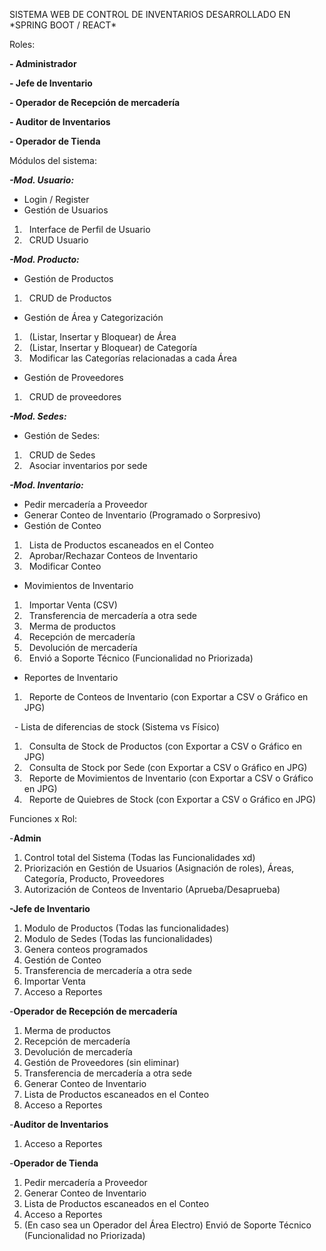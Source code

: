 SISTEMA WEB DE CONTROL DE INVENTARIOS DESARROLLADO EN \*SPRING BOOT / REACT\*



Roles:

**- Administrador**

**- Jefe de Inventario**

**- Operador de Recepción de mercadería**

**- Auditor de Inventarios**

**- Operador de Tienda**

Módulos del sistema:



***-Mod. Usuario:***

* Login / Register
* Gestión de Usuarios

1. &nbsp;	Interface de Perfil de Usuario
2. &nbsp;	CRUD Usuario



***-Mod. Producto:***

* Gestión de Productos

1. &nbsp;	CRUD de Productos

* Gestión de Área y Categorización

1. &nbsp;	(Listar, Insertar y Bloquear) de Área
2. &nbsp;	(Listar, Insertar y Bloquear) de Categoría
3. &nbsp;	Modificar las Categorías relacionadas a cada Área

* Gestión de Proveedores

1. &nbsp;	CRUD de proveedores



***-Mod. Sedes:***

* Gestión de Sedes:

1. &nbsp;	CRUD de Sedes
2. &nbsp;	Asociar inventarios por sede



***-Mod. Inventario:***

* Pedir mercadería a Proveedor
* Generar Conteo de Inventario (Programado o Sorpresivo)
* Gestión de Conteo

1. &nbsp;	Lista de Productos escaneados en el Conteo
2. &nbsp;	Aprobar/Rechazar Conteos de Inventario
3. &nbsp;	Modificar Conteo

* Movimientos de Inventario

1. &nbsp;	Importar Venta (CSV)
2. &nbsp;	Transferencia de mercadería a otra sede
3. &nbsp;	Merma de productos
4. &nbsp;	Recepción de mercadería
5. &nbsp;	Devolución de mercadería
6. &nbsp;	Envió a Soporte Técnico (Funcionalidad no Priorizada)

* Reportes de Inventario

1. &nbsp;	Reporte de Conteos de Inventario	(con Exportar a CSV o Gráfico en JPG)

&nbsp;		- Lista de diferencias de stock (Sistema vs Físico)	

1. &nbsp;	Consulta de Stock de Productos		(con Exportar a CSV o Gráfico en JPG)
2. &nbsp;	Consulta de Stock por Sede		(con Exportar a CSV o Gráfico en JPG)
3. &nbsp;	Reporte de Movimientos de Inventario	(con Exportar a CSV o Gráfico en JPG)
4. &nbsp;	Reporte de Quiebres de Stock		(con Exportar a CSV o Gráfico en JPG)





Funciones x Rol:



\-**Admin**

1. Control total del Sistema (Todas las Funcionalidades xd)
2. Priorización en Gestión de Usuarios (Asignación de roles), Áreas, Categoría, Producto, Proveedores
3. Autorización de Conteos de Inventario (Aprueba/Desaprueba) 



**-Jefe de Inventario**

1. Modulo de Productos (Todas las funcionalidades)
2. Modulo de Sedes (Todas las funcionalidades)
3. Genera conteos programados
4. Gestión de Conteo
5. Transferencia de mercadería a otra sede
6. Importar Venta
7. Acceso a Reportes



\-**Operador de Recepción de mercadería**

1. Merma de productos
2. Recepción de mercadería
3. Devolución de mercadería
4. Gestión de Proveedores (sin eliminar)
5. Transferencia de mercadería a otra sede
6. Generar Conteo de Inventario
7. Lista de Productos escaneados en el Conteo
8. Acceso a Reportes



\-**Auditor de Inventarios**

1. Acceso a Reportes



\-**Operador de Tienda**

1. Pedir mercadería a Proveedor
2. Generar Conteo de Inventario
3. Lista de Productos escaneados en el Conteo
4. Acceso a Reportes
5. (En caso sea un Operador del Área Electro) Envió de Soporte Técnico (Funcionalidad no Priorizada)



